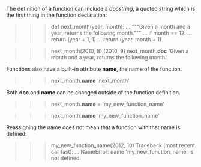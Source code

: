 The definition of a function can include a *docstring*, a quoted string which is the first thing in the function declaration:
>>> def next_month(year, month):
...     """Given a month and a year, returns the following month."""
...     if month == 12:
...         return (year + 1, 1)
...     return (year, month + 1)

>>> next_month(2010, 8)
(2010, 9)
>>> next_month.__doc__
'Given a month and a year, returns the following month.'

Functions also have a built-in attribute __name__, the name of the function.
>>> next_month.__name__
'next_month'

Both __doc__ and __name__ can be changed outside of the function definition.
>>> next_month.__name__ = 'my_new_function_name'

>>> next_month.__name__
'my_new_function_name'

Reassigning the name does not mean that a function with that name is defined:
>>> my_new_function_name(2012, 10)
Traceback (most recent call last):
...
NameError: name 'my_new_function_name' is not defined
